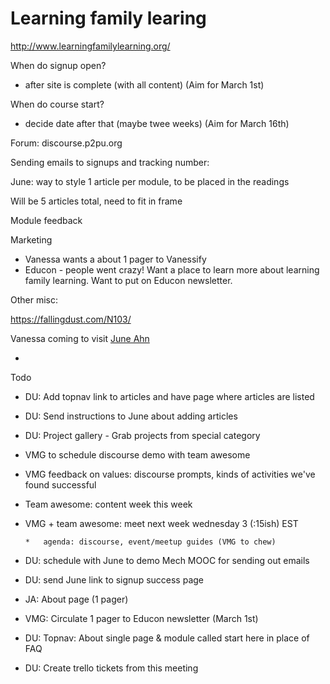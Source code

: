 # Learning family learing

[](http://www.learningfamilylearning.org/)http://www.learningfamilylearning.org/

When do signup open?

*   after site is complete (with all content) (Aim for March 1st)

When do course start?

*   decide date after that (maybe twee weeks) (Aim for March 16th)

Forum: discourse.p2pu.org

Sending emails to signups and tracking number: 

June: way to style 1 article per module, to be placed in the readings

Will be 5 articles total, need to fit in frame

Module feedback

Marketing

*   Vanessa wants a about 1 pager to Vanessify
*   Educon - people went crazy! Want a place to learn more about learning family learning. Want to put on Educon newsletter.

Other misc:

[](https://fallingdust.com/N103/)https://fallingdust.com/N103/

Vanessa coming to visit [June Ahn](/ep/profile/vBXudnijo9s)

*

Todo

*   DU: Add topnav link to articles and have page where articles are listed
*   DU: Send instructions to June about adding articles
*   DU: Project gallery - Grab projects from special category
*   VMG to schedule discourse demo with team awesome
*   VMG feedback on values: discourse prompts, kinds of activities we've found successful
*   Team awesome: content week this week
*   VMG + team awesome: meet next week wednesday 3 (:15ish) EST

        *   agenda: discourse, event/meetup guides (VMG to chew)

*   DU: schedule with June to demo Mech MOOC for sending out emails
*   DU: send June link to signup success page
*   JA: About page (1 pager)
*   VMG: Circulate 1 pager to Educon newsletter (March 1st)
*   DU: Topnav: About single page & module called start here in place of FAQ
*   DU: Create trello tickets from this meeting